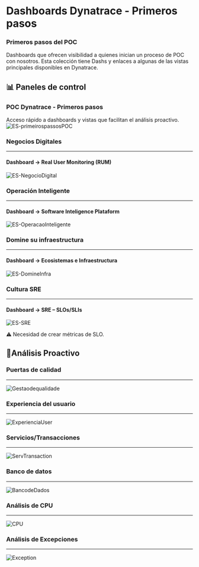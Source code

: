 # Dashboards Dynatrace - Primeros pasos
### Primeros pasos del POC
Dashboards que ofrecen visibilidad a quienes inician un proceso de POC con nosotros. Esta colección tiene Dashs y enlaces a algunas de las vistas principales disponibles en Dynatrace.

## 📊 Paneles de control
### POC Dynatrace - Primeros pasos
Acceso rápido a dashboards y vistas que facilitan el análisis proactivo.
![ES-primeirospassosPOC](https://user-images.githubusercontent.com/54456808/135285444-c94c4287-6861-49ce-b9b5-3cd61e830433.PNG)

### Negocios Digitales
_____________________
#### Dashboard -> Real User Monitoring (RUM)
![ES-NegocioDigital](https://user-images.githubusercontent.com/54456808/135285646-6e58032d-7ff8-485d-9e98-0811a1b953b1.PNG)

### Operación Inteligente
_____________________
#### Dashboard -> Software Inteligence Plataform
![ES-OperacaoInteligente](https://user-images.githubusercontent.com/54456808/135286353-604b5e9f-0345-46d8-a08a-26e76f4823a1.PNG)

### Domine su infraestructura
_____________________
#### Dashboard -> Ecosistemas e Infraestructura
![ES-DomineInfra](https://user-images.githubusercontent.com/54456808/135286498-4e086184-db9d-485d-88ad-54811b779ac8.PNG)

### Cultura SRE
_____________________
#### Dashboard -> SRE – SLOs/SLIs
![ES-SRE](https://user-images.githubusercontent.com/54456808/135286552-8508d298-b7aa-41b6-855f-fd749d95b912.PNG)

⚠️ Necesidad de crear métricas de SLO.

## 🔎Análisis Proactivo
### Puertas de calidad
_____________________
![Gestaodequalidade](https://user-images.githubusercontent.com/54456808/135161676-d814b054-26e7-474a-a0d2-b6bbd9e2adb6.PNG)

### Experiencia del usuario
_____________________
![ExperienciaUser](https://user-images.githubusercontent.com/54456808/135161720-44ff0751-1e65-4667-a2b9-b64624e758e1.PNG)

### Servicios/Transacciones
_____________________
![ServTransaction](https://user-images.githubusercontent.com/54456808/135161762-34c5bb48-9997-4289-b9f2-8f5f40aec778.PNG)

### Banco de datos
_____________________
![BancodeDados](https://user-images.githubusercontent.com/54456808/135161791-42a60e0c-1f86-4e18-95cf-3184bfa053e9.PNG)

### Análisis de CPU
_____________________
![CPU](https://user-images.githubusercontent.com/54456808/135161855-a1cf4cb4-425a-466a-84fe-4120f9da4e4f.PNG)

### Análisis de Excepciones
_____________________
![Exception](https://user-images.githubusercontent.com/54456808/135161884-03a0bec8-867f-4510-bfae-c11a8562340d.PNG)
